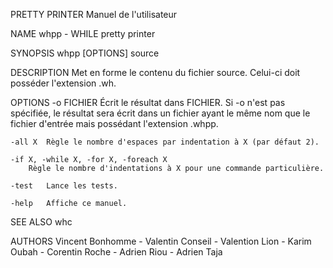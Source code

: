 PRETTY PRINTER		    Manuel de l'utilisateur

NAME
	whpp - WHILE pretty printer

SYNOPSIS
	whpp [OPTIONS] source

DESCRIPTION
	Met en forme le contenu du fichier source. Celui-ci doit posséder l'extension .wh.

OPTIONS
	-o FICHIER
		Écrit le résultat dans FICHIER.
		Si -o n'est pas spécifiée, le résultat sera écrit dans un fichier ayant le même nom que le fichier d'entrée mais possédant l'extension .whpp.

	-all X	Règle le nombre d'espaces par indentation à X (par défaut 2).

	-if X, -while X, -for X, -foreach X
		Règle le nombre d'indentations à X pour une commande particulière.

	-test	Lance les tests.

	-help	Affiche ce manuel.

SEE ALSO
	whc

AUTHORS
	Vincent Bonhomme - Valentin Conseil - Valention Lion - Karim Oubah - Corentin Roche - Adrien Riou - Adrien Taja
